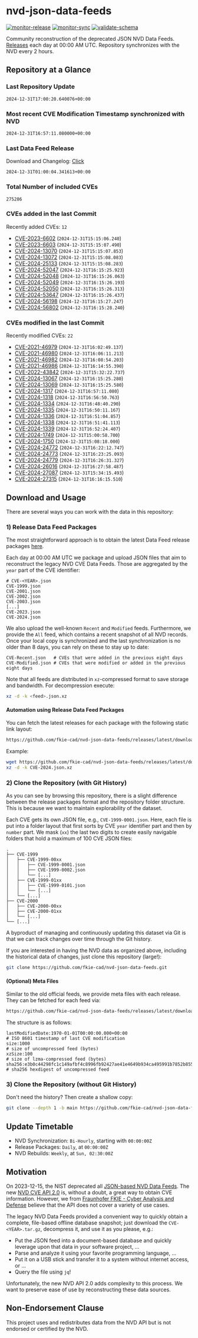 # nvd-json-data-feeds

[![monitor-release](https://github.com/fkie-cad/nvd-json-data-feeds/actions/workflows/monitor_release.yml/badge.svg)](https://github.com/fkie-cad/nvd-json-data-feeds/actions/workflows/monitor_release.yml)
[![monitor-sync](https://github.com/fkie-cad/nvd-json-data-feeds/actions/workflows/monitor_sync.yml/badge.svg)](https://github.com/fkie-cad/nvd-json-data-feeds/actions/workflows/monitor_sync.yml)
[![validate-schema](https://github.com/fkie-cad/nvd-json-data-feeds/actions/workflows/validate_schema.yml/badge.svg)](https://github.com/fkie-cad/nvd-json-data-feeds/actions/workflows/validate_schema.yml)

Community reconstruction of the deprecated JSON NVD Data Feeds.
[Releases](https://github.com/fkie-cad/nvd-json-data-feeds/releases/latest) each day at 00:00 AM UTC.
Repository synchronizes with the NVD every 2 hours.

## Repository at a Glance

### Last Repository Update

```plain
2024-12-31T17:00:20.640076+00:00
```

### Most recent CVE Modification Timestamp synchronized with NVD

```plain
2024-12-31T16:57:11.080000+00:00
```

### Last Data Feed Release

Download and Changelog: [Click](https://github.com/fkie-cad/nvd-json-data-feeds/releases/latest)

```plain
2024-12-31T01:00:04.341613+00:00
```

### Total Number of included CVEs

```plain
275286
```

### CVEs added in the last Commit

Recently added CVEs: `12`

- [CVE-2023-6602](CVE-2023/CVE-2023-66xx/CVE-2023-6602.json) (`2024-12-31T15:15:06.240`)
- [CVE-2023-6603](CVE-2023/CVE-2023-66xx/CVE-2023-6603.json) (`2024-12-31T15:15:07.490`)
- [CVE-2024-13070](CVE-2024/CVE-2024-130xx/CVE-2024-13070.json) (`2024-12-31T15:15:07.853`)
- [CVE-2024-13072](CVE-2024/CVE-2024-130xx/CVE-2024-13072.json) (`2024-12-31T15:15:08.083`)
- [CVE-2024-25133](CVE-2024/CVE-2024-251xx/CVE-2024-25133.json) (`2024-12-31T15:15:08.283`)
- [CVE-2024-52047](CVE-2024/CVE-2024-520xx/CVE-2024-52047.json) (`2024-12-31T16:15:25.923`)
- [CVE-2024-52048](CVE-2024/CVE-2024-520xx/CVE-2024-52048.json) (`2024-12-31T16:15:26.063`)
- [CVE-2024-52049](CVE-2024/CVE-2024-520xx/CVE-2024-52049.json) (`2024-12-31T16:15:26.193`)
- [CVE-2024-52050](CVE-2024/CVE-2024-520xx/CVE-2024-52050.json) (`2024-12-31T16:15:26.313`)
- [CVE-2024-53647](CVE-2024/CVE-2024-536xx/CVE-2024-53647.json) (`2024-12-31T16:15:26.437`)
- [CVE-2024-56198](CVE-2024/CVE-2024-561xx/CVE-2024-56198.json) (`2024-12-31T16:15:27.247`)
- [CVE-2024-56802](CVE-2024/CVE-2024-568xx/CVE-2024-56802.json) (`2024-12-31T16:15:28.240`)


### CVEs modified in the last Commit

Recently modified CVEs: `22`

- [CVE-2021-46979](CVE-2021/CVE-2021-469xx/CVE-2021-46979.json) (`2024-12-31T16:02:49.137`)
- [CVE-2021-46980](CVE-2021/CVE-2021-469xx/CVE-2021-46980.json) (`2024-12-31T16:06:11.213`)
- [CVE-2021-46982](CVE-2021/CVE-2021-469xx/CVE-2021-46982.json) (`2024-12-31T16:08:54.203`)
- [CVE-2021-46986](CVE-2021/CVE-2021-469xx/CVE-2021-46986.json) (`2024-12-31T16:14:55.390`)
- [CVE-2022-43842](CVE-2022/CVE-2022-438xx/CVE-2022-43842.json) (`2024-12-31T15:32:22.737`)
- [CVE-2024-13067](CVE-2024/CVE-2024-130xx/CVE-2024-13067.json) (`2024-12-31T16:15:25.280`)
- [CVE-2024-13069](CVE-2024/CVE-2024-130xx/CVE-2024-13069.json) (`2024-12-31T16:15:25.580`)
- [CVE-2024-1317](CVE-2024/CVE-2024-13xx/CVE-2024-1317.json) (`2024-12-31T16:57:11.080`)
- [CVE-2024-1318](CVE-2024/CVE-2024-13xx/CVE-2024-1318.json) (`2024-12-31T16:56:50.763`)
- [CVE-2024-1334](CVE-2024/CVE-2024-13xx/CVE-2024-1334.json) (`2024-12-31T16:48:40.290`)
- [CVE-2024-1335](CVE-2024/CVE-2024-13xx/CVE-2024-1335.json) (`2024-12-31T16:50:11.167`)
- [CVE-2024-1336](CVE-2024/CVE-2024-13xx/CVE-2024-1336.json) (`2024-12-31T16:51:04.857`)
- [CVE-2024-1338](CVE-2024/CVE-2024-13xx/CVE-2024-1338.json) (`2024-12-31T16:51:41.113`)
- [CVE-2024-1339](CVE-2024/CVE-2024-13xx/CVE-2024-1339.json) (`2024-12-31T16:52:24.407`)
- [CVE-2024-1749](CVE-2024/CVE-2024-17xx/CVE-2024-1749.json) (`2024-12-31T15:00:58.700`)
- [CVE-2024-1750](CVE-2024/CVE-2024-17xx/CVE-2024-1750.json) (`2024-12-31T15:08:18.000`)
- [CVE-2024-24772](CVE-2024/CVE-2024-247xx/CVE-2024-24772.json) (`2024-12-31T16:22:12.747`)
- [CVE-2024-24773](CVE-2024/CVE-2024-247xx/CVE-2024-24773.json) (`2024-12-31T16:23:25.093`)
- [CVE-2024-24779](CVE-2024/CVE-2024-247xx/CVE-2024-24779.json) (`2024-12-31T16:26:31.327`)
- [CVE-2024-26016](CVE-2024/CVE-2024-260xx/CVE-2024-26016.json) (`2024-12-31T16:27:58.487`)
- [CVE-2024-27087](CVE-2024/CVE-2024-270xx/CVE-2024-27087.json) (`2024-12-31T15:34:15.493`)
- [CVE-2024-27315](CVE-2024/CVE-2024-273xx/CVE-2024-27315.json) (`2024-12-31T16:16:15.510`)


## Download and Usage

There are several ways you can work with the data in this repository:

### 1) Release Data Feed Packages

The most straightforward approach is to obtain the latest Data Feed release packages [here](https://github.com/fkie-cad/nvd-json-data-feeds/releases/latest).

Each day at 00:00 AM UTC we package and upload JSON files that aim to reconstruct the legacy NVD CVE Data Feeds.
Those are aggregated by the `year` part of the CVE identifier:

```
# CVE-<YEAR>.json
CVE-1999.json
CVE-2001.json
CVE-2002.json
CVE-2003.json
[...]
CVE-2023.json
CVE-2024.json
```

We also upload the well-known `Recent` and `Modified` feeds.
Furthermore, we provide the `All` feed, which contains a recent snapshot of all NVD records.
Once your local copy is synchronized and the last synchronization is no older than 8 days, you can rely on these to stay up to date:

```plain
CVE-Recent.json   # CVEs that were added in the previous eight days
CVE-Modified.json # CVEs that were modified or added in the previous eight days
```

Note that all feeds are distributed in `xz`-compressed format to save storage and bandwidth.
For decompression execute:

```sh
xz -d -k <feed>.json.xz
```

#### Automation using Release Data Feed Packages

You can fetch the latest releases for each package with the following static link layout:

```sh
https://github.com/fkie-cad/nvd-json-data-feeds/releases/latest/download/CVE-<YEAR>.json.xz
```

Example:

```sh
wget https://github.com/fkie-cad/nvd-json-data-feeds/releases/latest/download/CVE-2024.json.xz
xz -d -k CVE-2024.json.xz
```

### 2) Clone the Repository (with Git History)

As you can see by browsing this repository, there is a slight difference between the release packages format and the repository folder structure.
This is because we want to maintain explorability of the dataset.

Each CVE gets its own JSON file, e.g., `CVE-1999-0001.json`.
Here, each file is put into a folder layout that first sorts by CVE `year` identifier part and then by `number` part.
We mask (`xx`) the last two digits to create easily navigable folders that hold a maximum of 100 CVE JSON files:

```plain
.
├── CVE-1999
│   ├── CVE-1999-00xx
│   │   ├── CVE-1999-0001.json
│   │   ├── CVE-1999-0002.json
│   │   └── [...]
│   ├── CVE-1999-01xx
│   │   ├── CVE-1999-0101.json
│   │   └── [...]
│   └── [...]
├── CVE-2000
│   ├── CVE-2000-00xx
│   ├── CVE-2000-01xx
│   └── [...]
└── [...]
```

A byproduct of managing and continuously updating this dataset via Git is that we can track changes over time through the Git history.

If you are interested in having the NVD data as organized above, including the historical data of changes, just clone this repository (large!):

```sh
git clone https://github.com/fkie-cad/nvd-json-data-feeds.git
```

#### (Optional) Meta Files

Similar to the old official feeds, we provide meta files with each release. They can be fetched for each feed via:

```sh
https://github.com/fkie-cad/nvd-json-data-feeds/releases/latest/download/CVE-<YEAR>.meta
```

The structure is as follows:

```plain
lastModifiedDate:1970-01-01T00:00:00.000+00:00                          # ISO 8601 timestamp of last CVE modification
size:1000                                                               # size of uncompressed feed (bytes)
xzSize:100                                                              # size of lzma-compressed feed (bytes)
sha256:e3b0c44298fc1c149afbf4c8996fb92427ae41e4649b934ca495991b7852b855 # sha256 hexdigest of uncompressed feed
```

### 3) Clone the Repository (without Git History)

Don't need the history? Then create a shallow copy:

```sh
git clone --depth 1 -b main https://github.com/fkie-cad/nvd-json-data-feeds.git
```


## Update Timetable

* NVD Synchronization: `Bi-Hourly`, starting with `00:00:00Z`
* Release Packages: `Daily`, at `00:00:00Z`
* NVD Rebuilds: `Weekly`, at `Sun, 02:30:00Z`


## Motivation

On 2023-12-15, the NIST deprecated all [JSON-based NVD Data Feeds](https://nvd.nist.gov/vuln/data-feeds#divRetirementBanner-1).
The new [NVD CVE API 2.0](https://nvd.nist.gov/developers/vulnerabilities) is, without a doubt, a great way to obtain CVE information.
However, we from [Fraunhofer FKIE - Cyber Analysis and Defense](https://www.fkie.fraunhofer.de/en/departments/cad.html) believe that the API does not cover a variety of use cases.

The legacy NVD Data Feeds provided a convenient way to quickly obtain a complete, file-based offline database snapshot; just download the `CVE-<YEAR>.tar.gz`, decompress it, and use it as you please, e.g.:

- Put the JSON feed into a document-based database and quickly leverage upon that data in your software project, ...
- Parse and analyze it using your favorite programming language, ...
- Put it on a USB stick and transfer it to a system without internet access, or ...
- Query the file using `jq`!

Unfortunately, the new NVD API 2.0 adds complexity to this process.
We want to preserve ease of use by reconstructing these data sources.

## Non-Endorsement Clause

This project uses and redistributes data from the NVD API but is not endorsed or certified by the NVD.